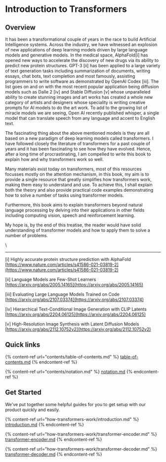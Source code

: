 # Introduction to Transformers



## Overview

It has been a transformational couple of years in the race to build Artificial Intelligence systems. Across the industry, we have witnessed an explosion of new applications of deep learning models driven by large language models and generative models. In the medical space, AlphaFold\[i] has opened new ways to accelerate the discovery of new drugs via its ability to predict new protein structures. GPT-3 \[ii] has been applied to a large variety of text generation tasks including summarization of documents, writing essays, chat bots, text completion and most famously, assisting programmers to write software as demonstrated by OpenAI Codex \[iii]. The list goes on and on with the most recent popular application being diffusion models such as Dalle 2 \[iv] and Stable Diffusion \[v] whose unparalleled ability to create stunning images and art works has created a whole new category of artists and designers whose speciality is writing creative prompts for AI models to do the art work. To add to the growing list of miracle models we are seeing, Open AI recently published whisper, a single model that can translate speech from any language and accent to English text.

The fascinating thing about the above mentioned models is they are all based on a new paradigm of deep learning models called transformers. I have followed closely the literature of transformers for a past couple of years and it has been fascinating to see how they have evolved. Hence, after a long time of procrastinating, I am compelled to write this book to explain how and why transformers work so well.

Many materials exist today on transformers, most of this resources focusses mostly on the attention mechanism, in this book, my aim is to provide a single resource that greatly simplifies how transformers work, making them easy to understand and use. To achieve this, I shall explain both the theory and also provide practical code examples demonstrating how to solve a number of tasks using transformer models.

Furthermore, this book aims to explain transformers beyond natural language processing by delving into their applications in other fields including computing vision, speech and reinforcement learning.

My hope is, by the end of this treatise, the reader would have solid understanding of transformer models and how to apply them to solve a number of problems.

\


***

\[i] Highly accurate protein structure prediction with AlphaFold [https://www.nature.com/articles/s41586-021-03819-2](https://www.nature.com/articles/s41586-021-03819-2)

&#x20;

\[ii] Language Models are Few-Shot Learners [https://arxiv.org/abs/2005.14165](https://arxiv.org/abs/2005.14165)

&#x20;

\[iii] Evaluating Large Language Models Trained on Code [https://arxiv.org/abs/2107.03374](https://arxiv.org/abs/2107.03374)

&#x20;

\[iv] Hierarchical Text-Conditional Image Generation with CLIP Latents [https://arxiv.org/abs/2204.06125](https://arxiv.org/abs/2204.06125)

&#x20;

\[v] High-Resolution Image Synthesis with Latent Diffusion Models [https://arxiv.org/abs/2112.10752v2](https://arxiv.org/abs/2112.10752v2)

&#x20;

## Quick links

{% content-ref url="contents/table-of-contents.md" %}
[table-of-contents.md](contents/table-of-contents.md)
{% endcontent-ref %}

{% content-ref url="contents/notation.md" %}
[notation.md](contents/notation.md)
{% endcontent-ref %}

## Get Started

We've put together some helpful guides for you to get setup with our product quickly and easily.

{% content-ref url="how-transformers-work/introduction.md" %}
[introduction.md](how-transformers-work/introduction.md)
{% endcontent-ref %}

{% content-ref url="how-transformers-work/transformer-encoder.md" %}
[transformer-encoder.md](how-transformers-work/transformer-encoder.md)
{% endcontent-ref %}

{% content-ref url="how-transformers-work/transformer-decoder.md" %}
[transformer-decoder.md](how-transformers-work/transformer-decoder.md)
{% endcontent-ref %}
